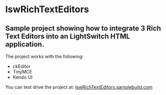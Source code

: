 # lswRichTextEditors

## Sample project showing how to integrate 3 Rich Text Editors into an LightSwitch HTML application.

The project works with the following:
* ckEditor
* TinyMCE
* Kendo UI

You can test drive the project at:  <a href="http://lswRichTextEditors.samplebuild.com/" target="_blank">lswRichTextEditors.samplebuild.com</a>
